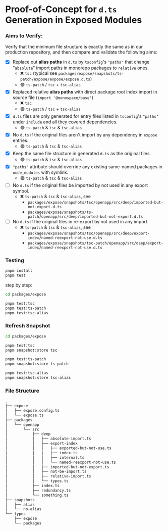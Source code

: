 # Proof-of-Concept for `d.ts` Generation in Exposed Modules


### Aims to Verify:

Verify that the minimum file structure is exactly the same as in our production repository,
and then compare and validate the following aims:

- [x] Replace out **alias paths** in `d.ts` by `tsconfig`'s `"paths"` that
  change "`absolute`" import paths in monorepo packages to `relative` ones.
  - ❌ `tsc` (typical see `packages/expose/snapshots/ts-patch/expose/expose/expose.d.ts`)
  - 🟢 `ts-patch` / `tsc` + `tsc-alias`
- [x] Replaced relative **alias paths** with direct package root index import in source file (`import '@monospace/base'`)
  - ❌ `tsc`
  - 🟢 `ts-patch` / `tsc` + `tsc-alias`
- [x] `d.ts` files are only generated for entry files listed in `tsconfig`'s `"paths"` under `include` and all they covered dependencies.
  - 🟢 `ts-patch` & `tsc` & `tsc-alias`
- [x] No `d.ts` if the original files aren't import by any dependency in `expose` entries.
  - 🟢 `ts-patch` & `tsc` & `tsc-alias`
- [x] Keep the same file structure in generated `d.ts` as the original files.
  - 🟢 `ts-patch` & `tsc` & `tsc-alias`
- [x] `"paths"` attribute should override any existing same-named packages in `node_modules` with symlink.
  - 🟢 `ts-patch` & `tsc` & `tsc-alias`
- [ ] No `d.ts` if the original files be imported by not used in any export symbol.
  - ❌ `ts-patch` & `tsc` & `tsc-alias`, see
    - `packages/expose/snapshots/tsc/openapp/src/deep/imported-but-not-export.d.ts`
    - `packages/expose/snapshots/ts-patch/openapp/src/deep/imported-but-not-export.d.ts`
- [ ] No `d.ts` if the original files in re-export by not used in any import.
  - ❌ `ts-patch` & `tsc` & `tsc-alias`, see
    - `packages/expose/snapshots/tsc/openapp/src/deep/export-index/named-reexport-not-use.d.ts`
    - `packages/expose/snapshots/tsc-patch/openapp/src/deep/export-index/named-reexport-not-use.d.ts`



### Testing

```bash
pnpm install
pnpm test
```

step by step:

```bash
cd packages/expose

pnpm test:tsc
pnpm test:ts-patch
pnpm test:tsc-alias
```

### Refresh Snapshot

```bash
cd packages/expose

pnpm test:tsc
pnpm snapshot:store tsc

pnpm test:ts-patch
pnpm snapshot:store ts-patch

pnpm test:tsc-alias
pnpm snapshot:store tsc-alias
```

### File Structure

```markdown
.
├── expose
│   ├── expose.config.ts
│   └── expose.ts
├── packages
│   └── openapp
│       └── src
│           ├── deep
│           │   ├── absolute-import.ts
│           │   ├── export-index
│           │   │   ├── exported-but-not-use.ts
│           │   │   ├── index.ts
│           │   │   ├── internal.ts
│           │   │   └── named-reexport-not-use.ts
│           │   ├── imported-but-not-export.ts
│           │   ├── not-be-import.ts
│           │   ├── relative-import.ts
│           │   └── types.ts
│           ├── index.ts
│           ├── redundancy.ts
│           └── something.ts
├── snapshots
│   ├── alias
│   └── no-alias
└── types
    ├── expose
    └── packages
```
